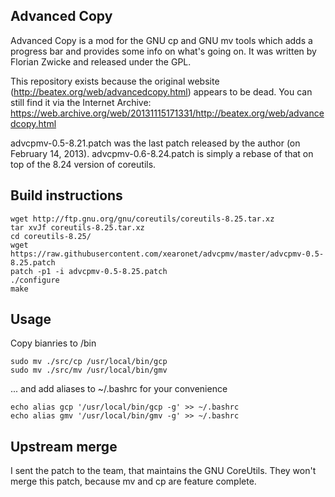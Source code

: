 ## Advanced Copy ##

Advanced Copy is a mod for the GNU cp and GNU mv tools which adds a progress
bar and provides some info on what's going on. It was written by Florian Zwicke
and released under the GPL.

This repository exists because the original website
(http://beatex.org/web/advancedcopy.html) appears to be dead. You can still
find it via the Internet Archive:
https://web.archive.org/web/20131115171331/http://beatex.org/web/advancedcopy.html

advcpmv-0.5-8.21.patch was the last patch released by the author (on February
14, 2013). advcpmv-0.6-8.24.patch is simply a rebase of that on top of the 8.24
version of coreutils.

## Build instructions

```
wget http://ftp.gnu.org/gnu/coreutils/coreutils-8.25.tar.xz
tar xvJf coreutils-8.25.tar.xz
cd coreutils-8.25/
wget https://raw.githubusercontent.com/xearonet/advcpmv/master/advcpmv-0.5-8.25.patch
patch -p1 -i advcpmv-0.5-8.25.patch
./configure
make
```
## Usage
Copy bianries to /bin
```
sudo mv ./src/cp /usr/local/bin/gcp
sudo mv ./src/mv /usr/local/bin/gmv
```
... and add aliases to ~/.bashrc for your convenience
```
echo alias gcp '/usr/local/bin/gcp -g' >> ~/.bashrc
echo alias gmv '/usr/local/bin/gmv -g' >> ~/.bashrc
```
## Upstream merge
I sent the patch to the team, that maintains the GNU CoreUtils. They won't merge this patch, because mv and cp are feature complete.

